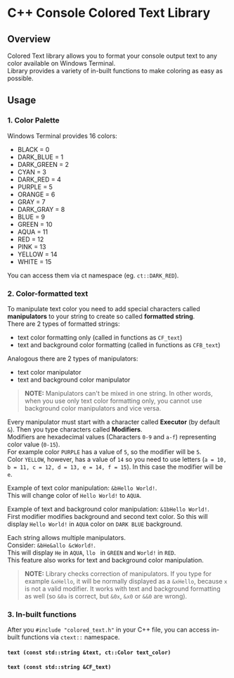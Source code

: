 # C++ Console Colored Text Library
## Overview
Colored Text library allows you to format your console output text to any color available on Windows Terminal.  
Library provides a variety of in-built functions to make coloring as easy as possible.
## Usage
### 1. Color Palette
Windows Terminal provides 16 colors:
- BLACK = 0
- DARK_BLUE = 1
- DARK_GREEN = 2
- CYAN = 3
- DARK_RED = 4
- PURPLE = 5
- ORANGE = 6
- GRAY = 7
- DARK_GRAY = 8
- BLUE = 9
- GREEN = 10
- AQUA = 11
- RED = 12
- PINK = 13
- YELLOW = 14
- WHITE = 15

You can access them via ct namespace (eg. `ct::DARK_RED`).
### 2. Color-formatted text
To manipulate text color you need to add special characters called **manipulators** to your string to create so called **formatted string**.  
There are 2 types of formatted strings:
- text color formatting only (called in functions as `CF_text`)
- text and background color formatting (called in functions as `CFB_text`)

Analogous there are 2 types of manipulators:
- text color manipulator
- text and background color manipulator

> **NOTE:** Manipulators can't be mixed in one string. In other words, when you use only text color formatting only, you cannot use background color manipulators and vice versa.

Every manipulator must start with a character called **Executor** (by default `&`). Then you type characters called **Modifiers**.  
Modifiers are hexadecimal values (Characters `0-9` and `a-f`) representing color value (`0-15`).  
For example color `PURPLE` has a value of `5`, so the modifier will be `5`.  
Color `YELLOW`, however, has a value of `14` so you need to use letters (`a = 10, b = 11, c = 12, d = 13, e = 14, f = 15`). In this case the modifier will be `e`.

Example of text color manipulation: `&bHello World!`.  
This will change color of `Hello World!` to `AQUA`.

Example of text and background color manipulation: `&1bHello World!`.  
First modifier modifies background and second text color. So this will display `Hello World!` in `AQUA` color on `DARK BLUE` background.

Each string allows multiple manipulators.  
Consider: `&bHe&allo &cWorld!`.  
This will display `He` in `AQUA`, `llo ` in `GREEN` and `World!` in `RED`.  
This feature also works for text and background color manipulation.

> **NOTE:** Library checks correction of manipulators. If you type for example `&xHello`, it will be normally displayed as a `&xHello`, because `x` is not a valid modifier. It works with text and background formatting as well (so `&0a` is correct, but `&0x`, `&x0` or `&&0` are wrong).

### 3. In-built functions
After you `#include "colored_text.h"` in your C++ file, you can access in-built functions via `ctext::` namespace.
#### `text (const std::string &text, ct::Color text_color)`
#### `text (const std::string &CF_text)`
